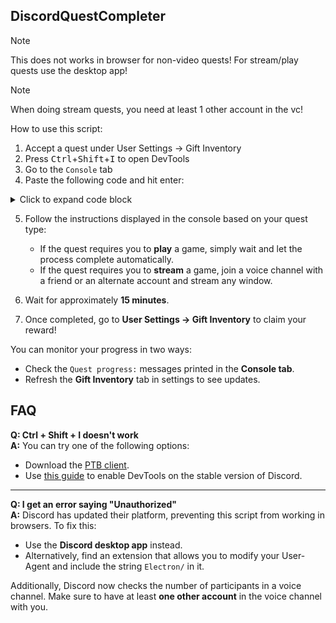 ## DiscordQuestCompleter

> [!NOTE]
> This does not works in browser for non-video quests! For stream/play quests use the desktop app!

> [!NOTE]
> When doing stream quests, you need at least 1 other account in the vc!

How to use this script:
1. Accept a quest under User Settings -> Gift Inventory
2. Press <kbd>Ctrl</kbd>+<kbd>Shift</kbd>+<kbd>I</kbd> to open DevTools
3. Go to the `Console` tab
4. Paste the following code and hit enter:

<details>
	<summary>Click to expand code block</summary>
	
```js
let wpRequire;
window.webpackChunkdiscord_app.push([
  [Math.random()],
  {},
  (req) => {
    wpRequire = req;
  },
]);

let ApplicationStreamingStore = Object.values(wpRequire.c).find(
  (x) => x?.exports?.Z?.getStreamerActiveStreamMetadata,
).exports.Z;
let RunningGameStore = Object.values(wpRequire.c).find(
  (x) => x?.exports?.ZP?.getRunningGames,
).exports.ZP;
let QuestsStore = Object.values(wpRequire.c).find(
  (x) => x?.exports?.Z?.getQuest,
).exports.Z;
let ExperimentStore = Object.values(wpRequire.c).find(
  (x) => x?.exports?.Z?.getGuildExperiments,
).exports.Z;
let FluxDispatcher = Object.values(wpRequire.c).find(
  (x) => x?.exports?.Z?.flushWaitQueue,
).exports.Z;
let api = Object.values(wpRequire.c).find((x) => x?.exports?.tn?.get).exports
  .tn;

let quest = [...QuestsStore.quests.values()].find(
  (x) =>
    x.id !== "1248385850622869556" &&
    x.userStatus?.enrolledAt &&
    !x.userStatus?.completedAt &&
    new Date(x.config.expiresAt).getTime() > Date.now(),
);
let isApp = navigator.userAgent.includes("Electron/");
if (!quest) {
  console.log("You don't have any uncompleted quests!");
} else {
  const pid = Math.floor(Math.random() * 30000) + 1000;

  const applicationId = quest.config.application.id;
  const applicationName = quest.config.application.name;
  const taskName = ["WATCH_VIDEO", "PLAY_ON_DESKTOP", "STREAM_ON_DESKTOP"].find(
    (x) => quest.config.taskConfig.tasks[x] != null,
  );
  const secondsNeeded = quest.config.taskConfig.tasks[taskName].target;
  const secondsDone = quest.userStatus?.progress?.[taskName]?.value ?? 0;

  if (taskName === "WATCH_VIDEO") {
    const tolerance = 2,
      speed = 10;
    const diff = Math.floor(
      (Date.now() - new Date(quest.userStatus.enrolledAt).getTime()) / 1000,
    );
    const startingPoint = Math.min(
      Math.max(Math.ceil(secondsDone), diff),
      secondsNeeded,
    );
    let fn = async () => {
      for (let i = startingPoint; i <= secondsNeeded; i += speed) {
        try {
          await api.post({
            url: `/quests/${quest.id}/video-progress`,
            body: { timestamp: Math.min(secondsNeeded, i + Math.random()) },
          });
        } catch (ex) {
          console.log("Failed to send increment of", i, ex.message);
        }
        await new Promise((resolve) => setTimeout(resolve, tolerance * 1000));
      }
      if ((secondsNeeded - secondsDone) % speed !== 0) {
        await api.post({
          url: `/quests/${quest.id}/video-progress`,
          body: { timestamp: secondsNeeded },
        });
      }
      console.log("Quest completed!");
    };
    fn();
    console.log(
      `Spoofing video for ${applicationName}. Wait for ${Math.ceil(((secondsNeeded - startingPoint) / speed) * tolerance)} more seconds.`,
    );
  } else if (taskName === "PLAY_ON_DESKTOP") {
    if (!isApp) {
      console.log(
        "This no longer works in browser for non-video quests. Use the desktop app to complete the",
        applicationName,
        "quest!",
      );
    }

    api
      .get({ url: `/applications/public?application_ids=${applicationId}` })
      .then((res) => {
        const appData = res.body[0];
        const exeName = appData.executables
          .find((x) => x.os === "win32")
          .name.replace(">", "");

        const games = RunningGameStore.getRunningGames();
        const fakeGame = {
          cmdLine: `C:\\Program Files\\${appData.name}\\${exeName}`,
          exeName,
          exePath: `c:/program files/${appData.name.toLowerCase()}/${exeName}`,
          hidden: false,
          isLauncher: false,
          id: applicationId,
          name: appData.name,
          pid: pid,
          pidPath: [pid],
          processName: appData.name,
          start: Date.now(),
        };
        games.push(fakeGame);
        FluxDispatcher.dispatch({
          type: "RUNNING_GAMES_CHANGE",
          removed: [],
          added: [fakeGame],
          games: games,
        });

        let fn = (data) => {
          let progress =
            quest.config.configVersion === 1
              ? data.userStatus.streamProgressSeconds
              : Math.floor(data.userStatus.progress.PLAY_ON_DESKTOP.value);
          console.log(`Quest progress: ${progress}/${secondsNeeded}`);

          if (progress >= secondsNeeded) {
            console.log("Quest completed!");

            const idx = games.indexOf(fakeGame);
            if (idx > -1) {
              games.splice(idx, 1);
              FluxDispatcher.dispatch({
                type: "RUNNING_GAMES_CHANGE",
                removed: [fakeGame],
                added: [],
                games: [],
              });
            }
            FluxDispatcher.unsubscribe("QUESTS_SEND_HEARTBEAT_SUCCESS", fn);
          }
        };
        FluxDispatcher.subscribe("QUESTS_SEND_HEARTBEAT_SUCCESS", fn);

        console.log(
          `Spoofed your game to ${applicationName}. Wait for ${Math.ceil((secondsNeeded - secondsDone) / 60)} more minutes.`,
        );
      });
  } else if (taskName === "STREAM_ON_DESKTOP") {
    if (!isApp) {
      console.log(
        "This no longer works in browser for non-video quests. Use the desktop app to complete the",
        applicationName,
        "quest!",
      );
    }

    let realFunc = ApplicationStreamingStore.getStreamerActiveStreamMetadata;
    ApplicationStreamingStore.getStreamerActiveStreamMetadata = () => ({
      id: applicationId,
      pid,
      sourceName: null,
    });

    let fn = (data) => {
      let progress =
        quest.config.configVersion === 1
          ? data.userStatus.streamProgressSeconds
          : Math.floor(data.userStatus.progress.STREAM_ON_DESKTOP.value);
      console.log(`Quest progress: ${progress}/${secondsNeeded}`);

      if (progress >= secondsNeeded) {
        console.log("Quest completed!");

        ApplicationStreamingStore.getStreamerActiveStreamMetadata = realFunc;
        FluxDispatcher.unsubscribe("QUESTS_SEND_HEARTBEAT_SUCCESS", fn);
      }
    };
    FluxDispatcher.subscribe("QUESTS_SEND_HEARTBEAT_SUCCESS", fn);

    console.log(
      `Spoofed your stream to ${applicationName}. Stream any window in vc for ${Math.ceil((secondsNeeded - secondsDone) / 60)} more minutes.`,
    );
    console.log(
      "Remember that you need at least 1 other person to be in the vc!",
    );
  }
}
```
</details>

5. Follow the instructions displayed in the console based on your quest type:  
   - If the quest requires you to **play** a game, simply wait and let the process complete automatically.  
   - If the quest requires you to **stream** a game, join a voice channel with a friend or an alternate account and stream any window.  

7. Wait for approximately **15 minutes**.  

8. Once completed, go to **User Settings → Gift Inventory** to claim your reward!  

You can monitor your progress in two ways:  
- Check the `Quest progress:` messages printed in the **Console tab**.  
- Refresh the **Gift Inventory** tab in settings to see updates.

## FAQ

**Q: Ctrl + Shift + I doesn't work**  
**A:** You can try one of the following options:  
- Download the [PTB client](https://discord.com/api/downloads/distributions/app/installers/latest?channel=ptb&platform=win&arch=x64).  
- Use [this guide](https://www.reddit.com/r/discordapp/comments/sc61n3/comment/hu4fw5x/) to enable DevTools on the stable version of Discord.  

---

**Q: I get an error saying "Unauthorized"**  
**A:** Discord has updated their platform, preventing this script from working in browsers. To fix this:  
- Use the **Discord desktop app** instead.  
- Alternatively, find an extension that allows you to modify your User-Agent and include the string `Electron/` in it.  

Additionally, Discord now checks the number of participants in a voice channel. Make sure to have at least **one other account** in the voice channel with you.
